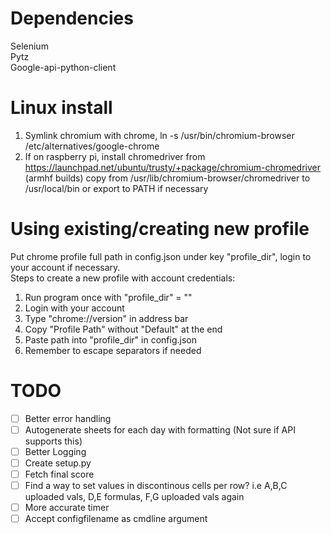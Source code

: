 # Dependencies
Selenium\
Pytz\
Google-api-python-client

# Linux install
1. Symlink chromium with chrome, ln -s /usr/bin/chromium-browser /etc/alternatives/google-chrome
2. If on raspberry pi, install chromedriver from https://launchpad.net/ubuntu/trusty/+package/chromium-chromedriver (armhf builds)
copy from /usr/lib/chromium-browser/chromedriver to /usr/local/bin or export to PATH if necessary

# Using existing/creating new profile
Put chrome profile full path in config.json under key "profile_dir", login to your account if necessary.\
Steps to create a new profile with account credentials:
1. Run program once with "profile_dir" = ""
2. Login with your account
3. Type "chrome://version" in address bar
4. Copy "Profile Path" without "Default" at the end
5. Paste path into "profile_dir" in config.json
6. Remember to escape separators if needed

# TODO
- [ ] Better error handling
- [ ] Autogenerate sheets for each day with formatting (Not sure if API supports this)
- [ ] Better Logging
- [ ] Create setup.py
- [ ] Fetch final score
- [ ] Find a way to set values in discontinous cells per row? i.e A,B,C uploaded vals, D,E formulas, F,G uploaded vals again
- [ ] More accurate timer
- [ ] Accept configfilename as cmdline argument